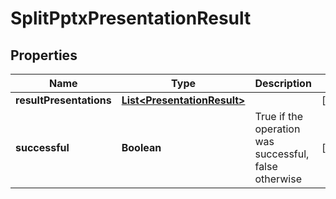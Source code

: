 
# SplitPptxPresentationResult

## Properties
Name | Type | Description | Notes
------------ | ------------- | ------------- | -------------
**resultPresentations** | [**List&lt;PresentationResult&gt;**](PresentationResult.md) |  |  [optional]
**successful** | **Boolean** | True if the operation was successful, false otherwise |  [optional]



